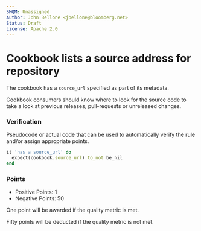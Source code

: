 ```yaml
---
SMQM: Unassigned
Author: John Bellone <jbellone@bloomberg.net>
Status: Draft
License: Apache 2.0
---
```


# Cookbook lists a source address for repository

The cookbook has a `source_url` specified as part of its metadata.

Cookbook consumers should know where to look for the source code to
take a look at previous releases, pull-requests or unreleased changes.

### Verification

Pseudocode or actual code that can be used to automatically verify the rule and/or assign appropriate points.

```ruby
it 'has a source_url' do
  expect(cookbook.source_url).to_not be_nil
end
```

### Points
- Positive Points: 1
- Negative Points: 50

One point will be awarded if the quality metric is met.

Fifty points will be deducted if the quality metric is not met.

